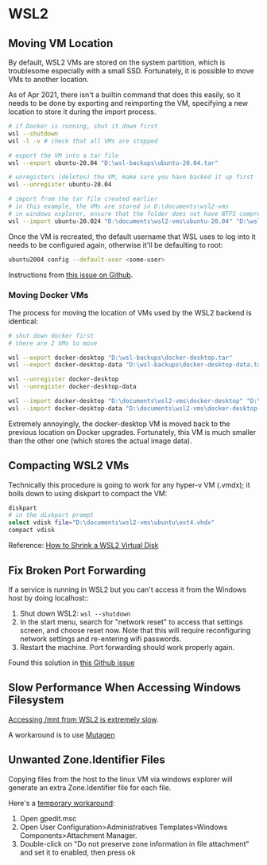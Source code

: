 
# WSL2

## Moving VM Location

By default, WSL2 VMs are stored on the system partition, which is troublesome especially with a small SSD. Fortunately, it is possible to move VMs to another location.

As of Apr 2021, there isn't a builtin command that does this easily, so it needs to be done by exporting and reimporting the VM, specifying a new location to store it during the import process.

```sh
# if Docker is running, shut it down first
wsl --shutdown
wsl -l -v # check that all VMs are stopped

# export the VM into a tar file
wsl --export ubuntu-20.04 "D:\wsl-backups\ubuntu-20.04.tar"

# unregisters (deletes) the VM, make sure you have backed it up first
wsl --unregister ubuntu-20.04

# import from the tar file created earlier
# in this example, the VMs are stored in D:\documents\wsl2-vms
# in windows explorer, ensure that the folder does not have NTFS compression enabled (hyper-v machines cant start if stored in an NTFS compressed folder)
wsl --import ubuntu-20.024 "D:\documents\wsl2-vms\ubuntu-20.04" "D:\wsl-backups\ubuntu-20.04.tar" --version 2
```

Once the VM is recreated, the default username that WSL uses to log into it needs to be configured again, otherwise it'll be defaulting to root:

```sh
ubuntu2004 config --default-user <some-user>
```

Instructions from [this issue on Github](https://github.com/MicrosoftDocs/WSL/issues/412#issuecomment-629387956).

### Moving Docker VMs

The process for moving the location of VMs used by the WSL2 backend is identical:

```sh
# shut down docker first
# there are 2 VMs to move

wsl --export docker-desktop "D:\wsl-backups\docker-desktop.tar"
wsl --export docker-desktop-data "D:\wsl-backups\docker-desktop-data.tar"

wsl --unregister docker-desktop
wsl --unregister docker-desktop-data

wsl --import docker-desktop "D:\documents\wsl2-vms\docker-desktop" "D:\wsl-backups\docker-desktop.tar" --version 2
wsl --import docker-desktop-data "D:\documents\wsl2-vms\docker-desktop-data" "D:\wsl-backups\docker-desktop-data.tar" --version 2
```

Extremely annoyingly, the docker-desktop VM is moved back to the previous location on Docker upgrades. Fortunately, this VM is much smaller than the other one (which stores the actual image data).

## Compacting WSL2 VMs

Technically this procedure is going to work for any hyper-v VM (.vmdx); it boils down to using diskpart to compact the VM:

```sh
diskpart
# in the diskpart prompt
select vdisk file="D:\documents\wsl2-vms\ubuntu\ext4.vhdx"
compact vdisk
```

Reference: [How to Shrink a WSL2 Virtual Disk](https://stephenreescarter.net/how-to-shrink-a-wsl2-virtual-disk/)

## Fix Broken Port Forwarding

If a service is running in WSL2 but you can't access it from the Windows host by doing localhost:<portNumber>:

1. Shut down WSL2: `wsl --shutdown`
2. In the start menu, search for "network reset" to access that settings screen, and choose reset now. Note that this will require reconfiguring network settings and re-entering wifi passwords.
3. Restart the machine. Port forwarding should work properly again.

Found this solution in [this Github issue](https://github.com/microsoft/WSL/issues/4636#issuecomment-706967150)

## Slow Performance When Accessing Windows Filesystem

[Accessing /mnt from WSL2 is extremely slow](https://github.com/microsoft/WSL/issues/4197#issuecomment-1035966064).

A workaround is to use [Mutagen](https://j0eii.cwh-labs.com/wsl2-extremely-slow-file-read-fix-mutagen/)

## Unwanted Zone.Identifier Files

Copying files from the host to the linux VM via windows explorer will generate an extra Zone.Identifier file for each file.

Here's a [temporary workaround](https://github.com/microsoft/WSL/issues/7456#issuecomment-1172877312):

1. Open gpedit.msc
2. Open User Configuration>Administratives Templates>Windows Components>Attachment Manager.
3. Double-click on "Do not preserve zone information in file attachment" and set it to enabled, then press ok

